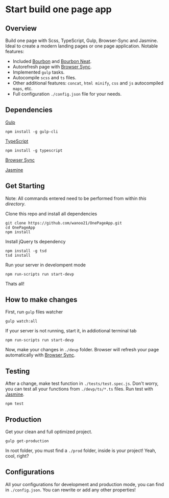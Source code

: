 # Start build one page app
## Overview
Build one page with Scss, TypeScript, Gulp, Browser-Sync and Jasmine. Ideal to create a modern landing pages or one page application.  Notable features:
+ Included [Bourbon](http://bourbon.io/) and [Bourbon Neat](http://neat.bourbon.io/).
+ Autorefresh page with [Browser Sync](https://www.browsersync.io/).
+ Implemented `gulp` tasks.
+ Autocompile `scss` and `ts` files.
+ Other additional features: `concat`, `html minify`, `css` and `js` autocompiled `maps`, etc.
+ Full configuration `./config.json` file for your needs.

## Dependencies
[Gulp](http://gulpjs.com/)
```shell
npm install -g gulp-cli
```
[TypeScript](http://www.typescriptlang.org/)
```shell
npm install -g typescript
```
[Browser Sync](https://www.browsersync.io/)

[Jasmine](http://jasmine.github.io/)

## Get Starting
Note: All commands entered need to be performed from within *this directory*.

Clone this repo and install all dependencies

```shell
git clone https://github.com/wanoo21/OnePageApp.git
cd OnePageApp
npm install
```
Install jQuery ts dependency
```shell
npm install -g tsd
tsd install
```
Run your server in develompent mode
```shell
npm run-scripts run start-devp
```
Thats all!

## How to make changes
First, run `gulp` files watcher
```shell
gulp watch:all
```
If your server is not running, start it, in addiotional terminal tab
```shell
npm run-scripts run start-devp
```
Now, make your changes in `./devp` folder. 
Browser will refresh your page automatically with [Browser Sync](https://www.browsersync.io/).

## Testing
After a change, make test function in `./tests/test.spec.js`. Don't worry, you can test all your functions from `./devp/ts/*.ts` files.
Run test with [Jasmine](http://jasmine.github.io/).
```shell
npm test
```

## Production
Get your clean and full optimized project.
```shell
gulp get-production
```
In root folder, you must find a `./prod` folder, inside is your project! Yeah, cool, right?

## Configurations
All your configurations for development and production mode, you can find in `./config.json`. 
You can rewrite or add any other properties!
